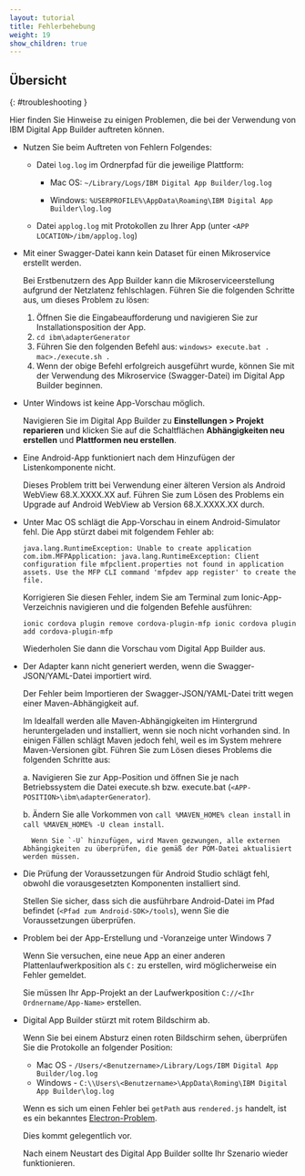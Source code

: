 ```yaml
---
layout: tutorial
title: Fehlerbehebung
weight: 19
show_children: true
---
```

<!-- NLS_CHARSET=UTF-8 -->
## Übersicht
{: #troubleshooting }

Hier finden Sie Hinweise zu einigen Problemen, die bei der Verwendung von IBM Digital App Builder auftreten können.

* Nutzen Sie beim Auftreten von Fehlern Folgendes:

    * Datei `log.log` im Ordnerpfad für die jeweilige Plattform:

        * Mac OS: `~/Library/Logs/IBM Digital App Builder/log.log`

        * Windows: `%USERPROFILE%\AppData\Roaming\IBM Digital App Builder\log.log`

    * Datei `applog.log` mit Protokollen zu Ihrer App (unter `<APP LOCATION>/ibm/applog.log`)

* Mit einer Swagger-Datei kann kein Dataset für einen Mikroservice erstellt werden.

    Bei Erstbenutzern des App Builder kann die Mikroserviceerstellung aufgrund der Netzlatenz fehlschlagen.
    Führen Sie die folgenden Schritte aus, um dieses Problem zu lösen:
    1. Öffnen Sie die Eingabeaufforderung und navigieren Sie zur Installationsposition der App.
    2. `cd ibm\adapterGenerator`
    3. Führen Sie den folgenden Befehl aus:
        `windows> execute.bat .`
        `mac>./execute.sh .`
    4. Wenn der obige Befehl erfolgreich ausgeführt wurde, können Sie mit der Verwendung des Mikroservice (Swagger-Datei) im Digital App Builder beginnen.

* Unter Windows ist keine App-Vorschau möglich.

    Navigieren Sie im Digital App Builder zu **Einstellungen > Projekt reparieren** und klicken Sie auf die Schaltflächen **Abhängigkeiten neu erstellen** und **Plattformen neu erstellen**.

* Eine Android-App funktioniert nach dem Hinzufügen der Listenkomponente nicht.

    Dieses Problem tritt bei Verwendung einer älteren Version als Android WebView 68.X.XXXX.XX auf. Führen Sie zum Lösen des Problems ein Upgrade auf Android WebView ab Version 68.X.XXXX.XX durch. 

* Unter Mac OS schlägt die App-Vorschau in einem Android-Simulator fehl. Die App stürzt dabei mit folgendem Fehler ab:

    `java.lang.RuntimeException: Unable to create application com.ibm.MFPApplication: java.lang.RuntimeException: Client configuration file mfpclient.properties not found in application assets. Use the MFP CLI command 'mfpdev app register' to create the file.`

    Korrigieren Sie diesen Fehler, indem Sie am Terminal zum Ionic-App-Verzeichnis navigieren und die folgenden Befehle ausführen:

    `ionic cordova plugin remove cordova-plugin-mfp
    ionic cordova plugin add cordova-plugin-mfp`

    Wiederholen Sie dann die Vorschau vom Digital App Builder aus.

* Der Adapter kann nicht generiert werden, wenn die Swagger-JSON/YAML-Datei importiert wird.

    Der Fehler beim Importieren der Swagger-JSON/YAML-Datei tritt wegen einer Maven-Abhängigkeit auf. 

    Im Idealfall werden alle Maven-Abhängigkeiten im Hintergrund heruntergeladen und installiert, wenn sie noch nicht vorhanden sind. In einigen Fällen schlägt Maven jedoch fehl, weil es im System mehrere Maven-Versionen gibt. Führen Sie zum Lösen dieses Problems die folgenden Schritte aus:

    a. Navigieren Sie zur App-Position und öffnen Sie je nach Betriebssystem die Datei execute.sh bzw. execute.bat (`<APP-POSITION>\ibm\adapterGenerator`).

    b. Ändern Sie alle Vorkommen von `call %MAVEN_HOME% clean install` in `call %MAVEN_HOME% -U clean install`.

        Wenn Sie `-U` hinzufügen, wird Maven gezwungen, alle externen Abhängigkeiten zu überprüfen, die gemäß der POM-Datei aktualisiert werden müssen.

* Die Prüfung der Voraussetzungen für Android Studio schlägt fehl, obwohl die vorausgesetzten Komponenten installiert sind.

    Stellen Sie sicher, dass sich die ausführbare Android-Datei im Pfad befindet (`<Pfad zum Android-SDK>/tools`), wenn Sie die Voraussetzungen überprüfen.

* Problem bei der App-Erstellung und -Voranzeige unter Windows 7

    Wenn Sie versuchen, eine neue App an einer anderen Plattenlaufwerkposition als `C:` zu erstellen, wird möglicherweise ein Fehler gemeldet.

    Sie müssen Ihr App-Projekt an der Laufwerkposition `C://<Ihr Ordnername/App-Name>` erstellen.

* Digital App Builder stürzt mit rotem Bildschirm ab.

    Wenn Sie bei einem Absturz einen roten Bildschirm sehen, überprüfen Sie die Protokolle an folgender Position:
    * Mac OS - `/Users/<Benutzername>/Library/Logs/IBM Digital App Builder/log.log`
    * Windows - `C:\\Users\<Benutzername>\AppData\Roming\IBM Digital App Builder\log.log`

    Wenn es sich um einen Fehler bei `getPath` aus `rendered.js` handelt, ist es ein bekanntes [Electron-Problem](https://github.com/electron/electron/issues/8205).

    Dies kommt gelegentlich vor.

    Nach einem Neustart des Digital App Builder sollte Ihr Szenario wieder funktionieren.
